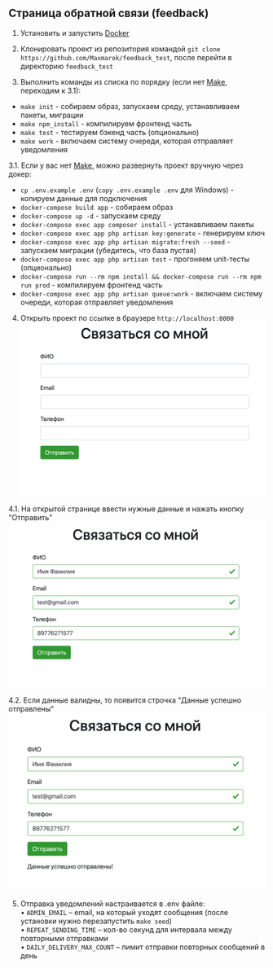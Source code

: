 ##  Страница обратной связи (feedback)

1. Установить и запустить [Docker](https://hub.docker.com)  

2. Клонировать проект из репозитория командой `git clone https://github.com/Maxmarok/feedback_test`, после перейти в директорию `feedback_test`  

3. Выполнить команды из списка по порядку (если нет [Make](https://makefiletutorial.com), переходим к 3.1):  
  - `make init` - собираем образ, запускаем среду, устанавливаем пакеты, миграции  
  - `make npm_install` - компилируем фронтенд часть  
  - `make test` - тестируем бэкенд часть (опционально)  
  - `make work` - включаем систему очереди, которая отправляет уведомления  

3.1. Если у вас нет [Make](https://makefiletutorial.com), можно развернуть проект вручную через докер:  
  - `cp .env.example .env` (`copy .env.example .env` для Windows) - копируем данные для подключения  
  - `docker-compose build app` - собираем образ  
  - `docker-compose up -d` - запускаем среду  
  - `docker-compose exec app composer install` - устанавливаем пакеты  
  - `docker-compose exec app php artisan key:generate` - генерируем ключ  
  - `docker-compose exec app php artisan migrate:fresh --seed` - запускаем миграции (убедитесь, что база пустая)  
  - `docker-compose exec app php artisan test` - прогоняем unit-тесты (опционально)  
  - `docker-compose run --rm npm install && docker-compose run --rm npm run prod` - компилируем фронтенд часть  
  - `docker-compose exec app php artisan queue:work` - включаем систему очереди, которая отправляет уведомления  

4. Открыть проект по ссылке в браузере `http://localhost:8000`  
![Test Page 1](public/img/feedback_test1.png)  

4.1. На открытой странице ввести нужные данные и нажать кнопку "Отправить"  
![Test Page 2](public/img/feedback_test2.png)  

4.2. Если данные валидны, то появится строчка "Данные успешно отправлены"  
![Test Page 3](public/img/feedback_test3.png)  

5. Отправка уведомлений настраивается в .env файле:  
  • `ADMIN_EMAIL` – email, на который уходят сообщения (после установки нужно перезапустить `make seed`)  
  • `REPEAT_SENDING_TIME` – кол-во секунд для интервала между повторными отправками  
  • `DAILY_DELIVERY_MAX_COUNT` – лимит отправки повторных сообщений в день  
